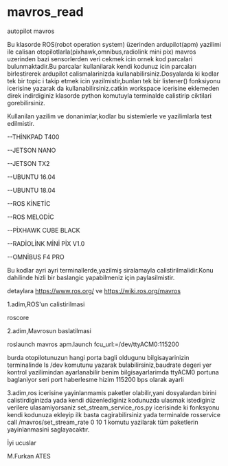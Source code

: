# mavros_read
autopilot mavros 

Bu klasorde ROS(robot operation system) üzerinden ardupilot(apm) yazilimi ile calisan otopilotlarla(pixhawk,omnibus,radiolink mini pix) mavros uzerinden bazi sensorlerden veri cekmek icin ornek kod parcalari bulunmaktadir.Bu parcalar kullanilarak kendi kodunuz icin parcaları birlestirerek ardupilot calismalarinizda kullanabilirsiniz.Dosyalarda ki kodlar tek bir topic i  takip etmek icin yazilmistir,bunları tek bir listener() fonksiyonu icerisine yazarak da kullanabilirsiniz.catkin workspace icerisine eklemeden direk indirdiginiz klasorde python komutuyla terminalde calistirip ciktilari gorebilirsiniz.

Kullanilan yazilim ve donanimlar,kodlar bu sistemlerle ve yazilimlarla test edilmistir.

--THİNKPAD T400 

--JETSON NANO 

--JETSON TX2

--UBUNTU 16.04

--UBUNTU 18.04

--ROS KİNETİC

--ROS MELODİC

--PİXHAWK CUBE BLACK

--RADİOLİNK MİNİ PİX V1.0

--OMNİBUS F4 PRO

Bu kodlar ayri ayri terminallerde,yazilmiş siralamayla calistirilmalidir.Konu dahilinde hizli bir baslangic yapabilmeniz için paylasilmistir.

detaylara https://www.ros.org/ ve https://wiki.ros.org/mavros

1.adim,ROS'un calistirilmasi

roscore

2.adim,Mavrosun baslatilmasi 

roslaunch mavros apm.launch fcu_url:=/dev/ttyACM0:115200

burda otopilotunuzun hangi porta bagli oldugunu bilgisayarinizin terminalinde  ls /dev komutunu yazarak bulabilirsiniz,baudrate degeri yer kontrol yazilimindan ayarlanabilir benim bilgisayarlarimda ttyACM0 portuna  baglaniyor seri port haberlesme hizim 115200 bps olarak ayarli

3.adim,ros icerisine yayinlanmamis paketler olabilir,yani dosyalardan birini calistirdiginizda yada kendi düzenlediginiz kodunuzda ulasmak istediginiz verilere ulasamiyorsaniz set_stream_service_ros.py icerisinde ki fonksyonu kendi kodunuza ekleyip ilk basta cagirabilirsiniz yada terminalde rosservice call /mavros/set_stream_rate 0 10 1 komutu yazilarak tüm paketlerin yayinlanmasini saglayacaktır.

İyi ucuslar 

M.Furkan ATES
